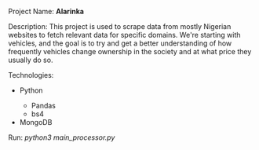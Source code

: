 Project Name: <b>Alarinka</b>

Description:
This project is used to scrape data from mostly Nigerian websites
to fetch relevant data for specific domains. 
We're starting with vehicles, and the goal is to try and get a 
better understanding of how frequently vehicles change ownership 
in the society and at what price they usually do so.

Technologies:
<ul>
    <li>Python</li>
        <ul>
            <li>Pandas</li>
            <li>bs4</li>
        </ul>
    <li>MongoDB</li>
</ul> 

Run:
<em>python3 main_processor.py</em>